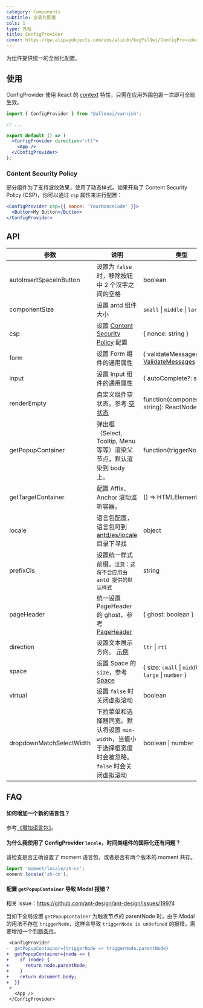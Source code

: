 ```yaml
---
category: Components
subtitle: 全局化配置
cols: 1
type: 其他
title: ConfigProvider
cover: https://gw.alipayobjects.com/zos/alicdn/kegYxl1wj/ConfigProvider.svg
---
```


为组件提供统一的全局化配置。

## 使用

ConfigProvider 使用 React 的 [context](https://facebook.github.io/react/docs/context.html) 特性，只需在应用外围包裹一次即可全局生效。

```jsx
import { ConfigProvider } from '@allenai/varnish';

// ...

export default () => (
  <ConfigProvider direction="rtl">
    <App />
  </ConfigProvider>
);
```

### Content Security Policy

部分组件为了支持波纹效果，使用了动态样式。如果开启了 Content Security Policy (CSP)，你可以通过 `csp` 属性来进行配置：

```jsx
<ConfigProvider csp={{ nonce: 'YourNonceCode' }}>
  <Button>My Button</Button>
</ConfigProvider>
```

## API

| 参数 | 说明 | 类型 | 默认值 | 版本 |
| --- | --- | --- | --- | --- |
| autoInsertSpaceInButton | 设置为 `false` 时，移除按钮中 2 个汉字之间的空格 | boolean | true |  |
| componentSize | 设置 antd 组件大小 | `small` \| `middle` \| `large` | - |  |
| csp | 设置 [Content Security Policy](https://developer.mozilla.org/en-US/docs/Web/HTTP/CSP) 配置 | { nonce: string } | - |  |
| form | 设置 Form 组件的通用属性 | { validateMessages?: [ValidateMessages](/components/form/#validateMessages) } | - |  |
| input | 设置 Input 组件的通用属性 | { autoComplete?: string } | - | 4.2.0 |
| renderEmpty | 自定义组件空状态。参考 [空状态](/components/empty/) | function(componentName: string): ReactNode | - |  |
| getPopupContainer | 弹出框（Select, Tooltip, Menu 等等）渲染父节点，默认渲染到 body 上。 | function(triggerNode) | () => document.body |  |
| getTargetContainer | 配置 Affix、Anchor 滚动监听容器。 | () => HTMLElement | () => window | 4.2.0 |
| locale | 语言包配置，语言包可到 [antd/es/locale](http://unpkg.com/antd/es/locale/) 目录下寻找 | object | - |  |
| prefixCls | 设置统一样式前缀。`注意：这将不会应用由 antd 提供的默认样式` | string | `ant` |  |
| pageHeader | 统一设置 PageHeader 的 ghost，参考 [PageHeader](/components/page-header) | { ghost: boolean } | true |  |
| direction | 设置文本展示方向。 [示例](#components-config-provider-demo-direction) | `ltr` \| `rtl` | `ltr` |  |
| space | 设置 Space 的 `size`，参考 [Space](/components/space) | { size: `small` \| `middle` \| `large` \| `number` } | - | 4.1.0 |
| virtual | 设置 `false` 时关闭虚拟滚动 | boolean | - | 4.3.0 |
| dropdownMatchSelectWidth | 下拉菜单和选择器同宽。默认将设置 `min-width`，当值小于选择框宽度时会被忽略。`false` 时会关闭虚拟滚动 | boolean \| number | - | 4.3.0 |

## FAQ

#### 如何增加一个新的语言包？

参考[《增加语言包》](/docs/react/i18n#%E5%A2%9E%E5%8A%A0%E8%AF%AD%E8%A8%80%E5%8C%85)。

#### 为什么我使用了 ConfigProvider `locale`，时间类组件的国际化还有问题？

请检查是否正确设置了 moment 语言包，或者是否有两个版本的 moment 共存。

```js
import 'moment/locale/zh-cn';
moment.locale('zh-cn');
```

#### 配置 `getPopupContainer` 导致 Modal 报错？

相关 issue：https://github.com/ant-design/ant-design/issues/19974

当如下全局设置 `getPopupContainer` 为触发节点的 parentNode 时，由于 Modal 的用法不存在 `triggerNode`，这样会导致 `triggerNode is undefined` 的报错，需要增加一个[判断条件](https://github.com/afc163/feedback-antd/commit/3e4d1ad1bc1a38460dc3bf3c56517f737fe7d44a)。

```diff
 <ConfigProvider
-  getPopupContainer={triggerNode => triggerNode.parentNode}
+  getPopupContainer={node => {
+    if (node) {
+      return node.parentNode;
+    }
+    return document.body;
+  }}
 >
   <App />
 </ConfigProvider>
```
